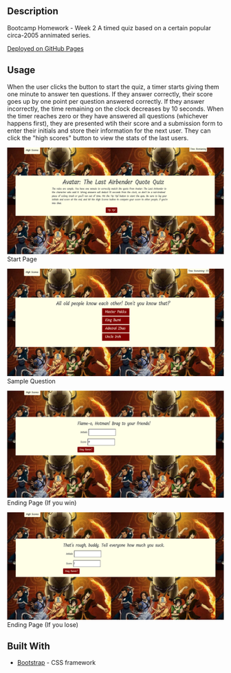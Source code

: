 ## Description

Bootcamp Homework - Week 2
A timed quiz based on a certain popular circa-2005 annimated series. 

[Deployed on GitHub Pages](https://rachelns.github.io/quiz-challenge/)

## Usage

When the user clicks the button to start the quiz, a timer starts giving them one minute to answer ten questions. If they answer correctly, their score goes up by one point per question answered correctly. If they answer incorrectly, the time remaining on the clock decreases by 10 seconds. When the timer reaches zero or they have answered all questions (whichever happens first), they are presented wtih their score and a submission form to enter their initials and store their information for the next user. They can click the "high scores" button to view the stats of the last users.

![Start Page](Images/start-page.png?raw=true "Start Page")
Start Page

![Sample Question](Images/first-question.png?raw=true "Sample Question")
Sample Question

![Winning End Page](Images/winner.png?raw=true "Winning End Page")
Ending Page (If you win) 

![Losing End Page](Images/loser.png?raw=true "Losing End Page")
Ending Page (If you lose)


## Built With

* [Bootstrap](https://getbootstrap.com/docs/4.5/getting-started/introduction/) - CSS framework
